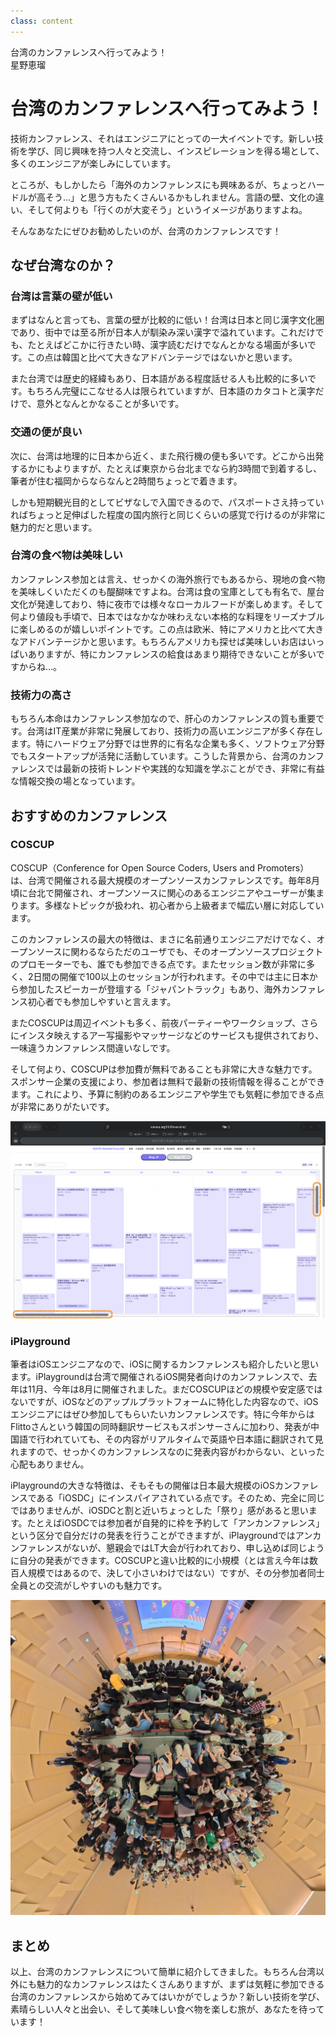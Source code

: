 ```yaml
---
class: content
---
```


<div class="doc-header">
  <div class="doc-title">台湾のカンファレンスへ行ってみよう！</div>
  <div class="doc-author">星野恵瑠</div>
</div>

# 台湾のカンファレンスへ行ってみよう！

技術カンファレンス、それはエンジニアにとっての一大イベントです。新しい技術を学び、同じ興味を持つ人々と交流し、インスピレーションを得る場として、多くのエンジニアが楽しみにしています。

ところが、もしかしたら「海外のカンファレンスにも興味あるが、ちょっとハードルが高そう…」と思う方もたくさんいるかもしれません。言語の壁、文化の違い、そして何よりも「行くのが大変そう」というイメージがありますよね。

そんなあなたにぜひお勧めしたいのが、台湾のカンファレンスです！

## なぜ台湾なのか？

### 台湾は言葉の壁が低い

まずはなんと言っても、言葉の壁が比較的に低い！台湾は日本と同じ漢字文化圏であり、街中では至る所が日本人が馴染み深い漢字で溢れています。これだけでも、たとえばどこかに行きたい時、漢字読むだけでなんとかなる場面が多いです。この点は韓国と比べて大きなアドバンテージではないかと思います。

また台湾では歴史的経緯もあり、日本語がある程度話せる人も比較的に多いです。もちろん完璧にこなせる人は限られていますが、日本語のカタコトと漢字だけで、意外となんとかなることが多いです。

### 交通の便が良い

次に、台湾は地理的に日本から近く、また飛行機の便も多いです。どこから出発するかにもよりますが、たとえば東京から台北までなら約3時間で到着するし、筆者が住む福岡からならなんと2時間ちょっとで着きます。

しかも短期観光目的としてビザなしで入国できるので、パスポートさえ持っていればちょっと足伸ばした程度の国内旅行と同じくらいの感覚で行けるのが非常に魅力的だと思います。

### 台湾の食べ物は美味しい

カンファレンス参加とは言え、せっかくの海外旅行でもあるから、現地の食べ物を美味しくいただくのも醍醐味ですよね。台湾は食の宝庫としても有名で、屋台文化が発達しており、特に夜市では様々なローカルフードが楽しめます。そして何より値段も手頃で、日本ではなかなか味わえない本格的な料理をリーズナブルに楽しめるのが嬉しいポイントです。この点は欧米、特にアメリカと比べて大きなアドバンテージかと思います。もちろんアメリカも探せば美味しいお店はいっぱいありますが、特にカンファレンスの給食はあまり期待できないことが多いですからね…。

### 技術力の高さ

もちろん本命はカンファレンス参加なので、肝心のカンファレンスの質も重要です。台湾はIT産業が非常に発展しており、技術力の高いエンジニアが多く存在します。特にハードウェア分野では世界的に有名な企業も多く、ソフトウェア分野でもスタートアップが活発に活動しています。こうした背景から、台湾のカンファレンスでは最新の技術トレンドや実践的な知識を学ぶことができ、非常に有益な情報交換の場となっています。

## おすすめのカンファレンス

### COSCUP

COSCUP（Conference for Open Source Coders, Users and Promoters）は、台湾で開催される最大規模のオープンソースカンファレンスです。毎年8月頃に台北で開催され、オープンソースに関心のあるエンジニアやユーザーが集まります。多様なトピックが扱われ、初心者から上級者まで幅広い層に対応しています。

このカンファレンスの最大の特徴は、まさに名前通りエンジニアだけでなく、オープンソースに関わるならただのユーザでも、そのオープンソースプロジェクトのプロモーターでも、誰でも参加できる点です。またセッション数が非常に多く、2日間の開催で100以上のセッションが行われます。その中では主に日本から参加したスピーカーが登壇する「ジャパントラック」もあり、海外カンファレンス初心者でも参加しやすいと言えます。

またCOSCUPは周辺イベントも多く、前夜パーティーやワークショップ、さらにインスタ映えするアー写撮影やマッサージなどのサービスも提供されており、一味違うカンファレンス間違いなしです。

そして何より、COSCUPは参加費が無料であることも非常に大きな魅力です。スポンサー企業の支援により、参加者は無料で最新の技術情報を得ることができます。これにより、予算に制約のあるエンジニアや学生でも気軽に参加できる点が非常にありがたいです。

![COSCUPのエグいタイムテーブル。スクロールバーの長さに注目せよ。](images_lovee/coscup_timetable.png)

### iPlayground

筆者はiOSエンジニアなので、iOSに関するカンファレンスも紹介したいと思います。iPlaygroundは台湾で開催されるiOS開発者向けのカンファレンスで、去年は11月、今年は8月に開催されました。まだCOSCUPほどの規模や安定感ではないですが、iOSなどのアップルプラットフォームに特化した内容なので、iOSエンジニアにはぜひ参加してもらいたいカンファレンスです。特に今年からはFlittoさんという韓国の同時翻訳サービスもスポンサーさんに加わり、発表が中国語で行われていても、その内容がリアルタイムで英語や日本語に翻訳されて見れますので、せっかくのカンファレンスなのに発表内容がわからない、といった心配もありません。

iPlaygroundの大きな特徴は、そもそもの開催は日本最大規模のiOSカンファレンスである「iOSDC」にインスパイアされている点です。そのため、完全に同じではありませんが、iOSDCと割と近いちょっとした「祭り」感があると思います。たとえばiOSDCでは参加者が自発的に枠を予約して「アンカンファレンス」という区分で自分だけの発表を行うことができますが、iPlaygroundではアンカンファレンスがないが、懇親会ではLT大会が行われており、申し込めば同じように自分の発表ができます。COSCUPと違い比較的に小規模（とは言え今年は数百人規模ではあるので、決して小さいわけではない）ですが、その分参加者同士全員との交流がしやすいのも魅力です。

![iPlaygroundのセッション会場の様子](images_lovee/iplayground_venue.jpg)

## まとめ

以上、台湾のカンファレンスについて簡単に紹介してきました。もちろん台湾以外にも魅力的なカンファレンスはたくさんありますが、まずは気軽に参加できる台湾のカンファレンスから始めてみてはいかがでしょうか？新しい技術を学び、素晴らしい人々と出会い、そして美味しい食べ物を楽しむ旅が、あなたを待っています！